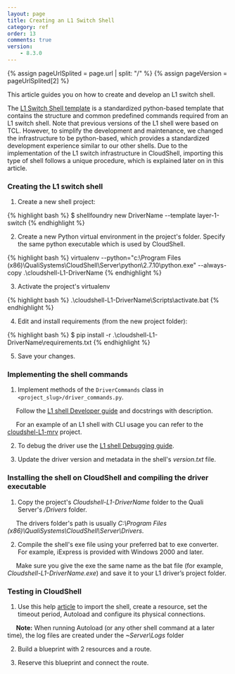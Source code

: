 ```yaml
---
layout: page
title: Creating an L1 Switch Shell
category: ref
order: 13
comments: true
version:
    - 8.3.0
---
```


{% assign pageUrlSplited = page.url | split: "/" %}
{% assign pageVersion = pageUrlSplited[2] %}

This article guides you on how to create and develop an L1 switch shell.

The <a href="https://github.com/QualiSystems/shell-L1-template" target="_blank">L1 Switch Shell template</a> is a standardized python-based template that contains the structure and common predefined commands required from an L1 switch shell. Note that previous versions of the L1 shell were based on TCL. However, to simplify the development and maintenance, we changed the infrastructure to be python-based, which provides a standardized development experience similar to our other shells. Due to the implementation of the L1 switch infrastructure in CloudShell, importing this type of shell follows a unique procedure, which is explained later on in this article.

### Creating the L1 switch shell

1) Create a new shell project:

{% highlight bash %}
$ shellfoundry new DriverName --template layer-1-switch
{% endhighlight %}

2) Create a new Python virtual environment in the project's folder. Specify the same python executable which is used by CloudShell.

{% highlight bash %}
virtualenv --python="c:\Program Files (x86)\QualiSystems\CloudShell\Server\python\2.7.10\python.exe" --always-copy .\cloudshell-L1-DriverName
{% endhighlight %}

3) Activate the project's virtualenv

{% highlight bash %}
.\cloudshell-L1-DriverName\Scripts\activate.bat
{% endhighlight %}

4) Edit and install requirements (from the new project folder):

{% highlight bash %}
$ pip install -r .\cloudshell-L1-DriverName\requirements.txt
{% endhighlight %}

5) Save your changes.

### Implementing the shell commands

1) Implement methods of the `DriverCommands` class in `<project_slug>/driver_commands.py`.

&nbsp;&nbsp;&nbsp;&nbsp;&nbsp;Follow the <a href="https://github.com/QualiSystems/shell-L1-template/blob/dev/DEVGUIDE.md" target="_blank">L1 shell Developer guide</a> and docstrings with description. 

&nbsp;&nbsp;&nbsp;&nbsp;&nbsp;For an example of an L1 shell with CLI usage you can refer to the <a href="https://github.com/QualiSystems/cloudshell-L1-mrv" target="_blank">cloudshel-L1-mrv</a> project. 

2) To debug the driver use the <a href="https://github.com/QualiSystems/shell-L1-template/blob/dev/DEBUGGING.md" target="_blank">L1 shell Debugging guide</a>.

3) Update the driver version and metadata in the shell's *version.txt* file.

### Installing the shell on CloudShell and compiling the driver executable

1) Copy the project's *Cloudshell-L1-DriverName* folder to the Quali Server's */Drivers* folder.

&nbsp;&nbsp;&nbsp;&nbsp;&nbsp;The drivers folder's path is usually *C:\Program Files (x86)\QualiSystems\CloudShell\Server\Drivers*.

2) Compile the shell's exe file using your preferred bat to exe converter. For example, iExpress is provided with Windows 2000 and later. 

&nbsp;&nbsp;&nbsp;&nbsp;&nbsp;Make sure you give the exe the same name as the bat file (for example, *Cloudshell-L1-DriverName.exe*) and save it to your L1 driver’s project folder.

### Testing in CloudShell

1) Use this help <a href="http://help.quali.com/Online%20Help/8.3/Portal/Content/Admn/Cnct-Ctrl-L1-Swch.htm" target="_blank">article</a> to import the shell, create a resource, set the timeout period, Autoload and configure its physical connections.

&nbsp;&nbsp;&nbsp;&nbsp;&nbsp;**Note:** When running Autoload (or any other shell command at a later time), the log files are created under the *~Server\Logs* folder

2) Build a blueprint with 2 resources and a route.

3) Reserve this blueprint and connect the route.

